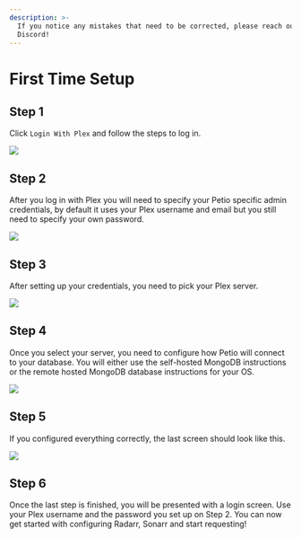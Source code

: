 ```yaml
---
description: >-
  If you notice any mistakes that need to be corrected, please reach out on
  Discord!
---
```


# First Time Setup

## Step 1

Click `Login With Plex` and follow the steps to log in.

![](../.gitbook/assets/setup_screen_1.png)

## Step 2

After you log in with Plex you will need to specify your Petio specific admin credentials, by default it uses your Plex username and email but you still need to specify your own password.

![](../.gitbook/assets/setup_screen_2.png)

## Step 3

After setting up your credentials, you need to pick your Plex server.

![](../.gitbook/assets/setup_screen_3.png)

## Step 4

Once you select your server, you need to configure how Petio will connect to your database. You will either use the self-hosted MongoDB instructions or the remote hosted MongoDB database instructions for your OS.

![](../.gitbook/assets/setup_screen_4.png)

## Step 5

If you configured everything correctly, the last screen should look like this.

![](../.gitbook/assets/setup_screen_5.png)

## Step 6

Once the last step is finished, you will be presented with a login screen. Use your Plex username and the password you set up on Step 2. You can now get started with configuring Radarr, Sonarr and start requesting!

